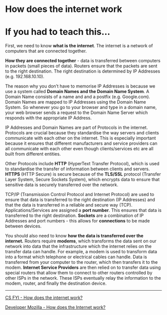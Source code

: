 # How does the internet work

# If you had to teach this…

First, we need to know **what is the internet**. The internet is a network of computers that are connected together.

**How they are connected together** - data is transferred between computers in packets (small pieces of data). Routers ensure that the packets are sent to the right destination. The right destination is determined by IP Addresses (e.g. 192.168.10.10).

The reason why you don’t have to memorise IP Addresses is because we use a system called **Domain Names and the Domain Name System**. A Domain Name consists of a name and and a postfix (e.g. Google.com). Domain Names are mapped to IP Addresses using the Domain Name System. So whenever you go to your browser and type in a domain name, your web browser sends a request to the Domain Name Server which responds with the appropriate IP Address.

IP Addresses and Domain Names are part of Protocols in the internet. Protocols are crucial because they standardise the way servers and clients communicate with each other on the internet. This is especially important because it ensures that different manufacturers and service providers can all communicate with each other even though clients/services etc are all built from different entities.

Other Protocols include **HTTP** (HyperText Transfer Protocol), which is used to standardise the transfer of information between clients and servers. **HTTPS** (HTTP Secure) is secure because of the **TLS/SSL** protocol (Transfer Layer System, Secure Sockets System), which encrypts data to ensure that sensitive data is securely transferred over the network.

TCP/IP (Transmission Control Protocol and Internet Protocol) are used to ensure that data is transferred to the right destination (IP Addresses) and that the data is transferred in a reliable and secure way (TCP). Applications/Services are assigned a **port number**. This ensures that data is transferred to the right destination. **Sockets** are a combination of IP Addresses and port numbers - this allows for **connections** to be made between devices.

You should also need to know **how the data is transferred over the internet.** Routers require **modems**, which transforms the data sent on our network into data that the infrastructure which the internet relies on the transfer data can handle. For example, a modem is used to transform data into a format which telephone or electrical cables can handle. Data is transferred from your computer to the router, which then transfers it to the modem. **Internet Service Providers** are then relied on to transfer data using special routers that allow them to connect to other routers controlled by other ISPs in the network. These ISPs eventually relay the information to the modem, router, and finally the destination device.

---

[CS FYI - How does the internet work? ](How%20does%20the%20internet%20work%2074198915feb8432c814cb2aa0f132e7e/CS%20FYI%20-%20How%20does%20the%20internet%20work%209efbded4b6be4f7a931861b11bbf32e7.md)

[Developer Mozilla - How does the Internet work? ](How%20does%20the%20internet%20work%2074198915feb8432c814cb2aa0f132e7e/Developer%20Mozilla%20-%20How%20does%20the%20Internet%20work%200aecab1fdcb443ab8711a58dd4847ac8.md)
